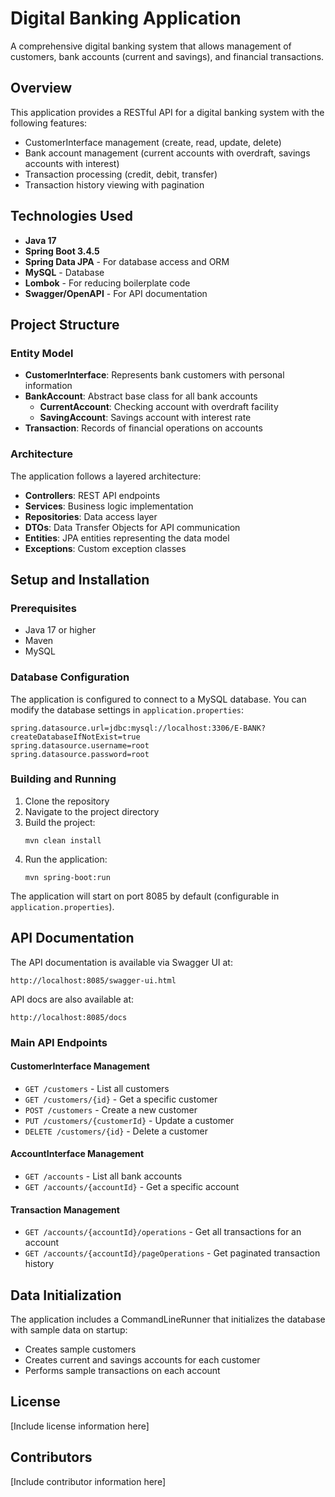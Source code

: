 # Digital Banking Application

A comprehensive digital banking system that allows management of customers, bank accounts (current and savings), and financial transactions.

## Overview

This application provides a RESTful API for a digital banking system with the following features:
- CustomerInterface management (create, read, update, delete)
- Bank account management (current accounts with overdraft, savings accounts with interest)
- Transaction processing (credit, debit, transfer)
- Transaction history viewing with pagination

## Technologies Used

- **Java 17**
- **Spring Boot 3.4.5**
- **Spring Data JPA** - For database access and ORM
- **MySQL** - Database
- **Lombok** - For reducing boilerplate code
- **Swagger/OpenAPI** - For API documentation

## Project Structure

### Entity Model

- **CustomerInterface**: Represents bank customers with personal information
- **BankAccount**: Abstract base class for all bank accounts
    - **CurrentAccount**: Checking account with overdraft facility
    - **SavingAccount**: Savings account with interest rate
- **Transaction**: Records of financial operations on accounts

### Architecture

The application follows a layered architecture:
- **Controllers**: REST API endpoints
- **Services**: Business logic implementation
- **Repositories**: Data access layer
- **DTOs**: Data Transfer Objects for API communication
- **Entities**: JPA entities representing the data model
- **Exceptions**: Custom exception classes

## Setup and Installation

### Prerequisites

- Java 17 or higher
- Maven
- MySQL

### Database Configuration

The application is configured to connect to a MySQL database. You can modify the database settings in `application.properties`:

```properties
spring.datasource.url=jdbc:mysql://localhost:3306/E-BANK?createDatabaseIfNotExist=true
spring.datasource.username=root
spring.datasource.password=root
```

### Building and Running

1. Clone the repository
2. Navigate to the project directory
3. Build the project:
   ```
   mvn clean install
   ```
4. Run the application:
   ```
   mvn spring-boot:run
   ```

The application will start on port 8085 by default (configurable in `application.properties`).

## API Documentation

The API documentation is available via Swagger UI at:
```
http://localhost:8085/swagger-ui.html
```

API docs are also available at:
```
http://localhost:8085/docs
```

### Main API Endpoints

#### CustomerInterface Management
- `GET /customers` - List all customers
- `GET /customers/{id}` - Get a specific customer
- `POST /customers` - Create a new customer
- `PUT /customers/{customerId}` - Update a customer
- `DELETE /customers/{id}` - Delete a customer

#### AccountInterface Management
- `GET /accounts` - List all bank accounts
- `GET /accounts/{accountId}` - Get a specific account

#### Transaction Management
- `GET /accounts/{accountId}/operations` - Get all transactions for an account
- `GET /accounts/{accountId}/pageOperations` - Get paginated transaction history

## Data Initialization

The application includes a CommandLineRunner that initializes the database with sample data on startup:
- Creates sample customers
- Creates current and savings accounts for each customer
- Performs sample transactions on each account

## License

[Include license information here]

## Contributors

[Include contributor information here]
